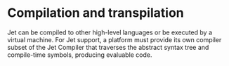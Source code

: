 # Compilation and transpilation

Jet can be compiled to other high-level languages or be executed by a virtual machine. For Jet support, a platform must provide its own compiler subset of the Jet Compiler that traverses the abstract syntax tree and compile-time symbols, producing evaluable code.
